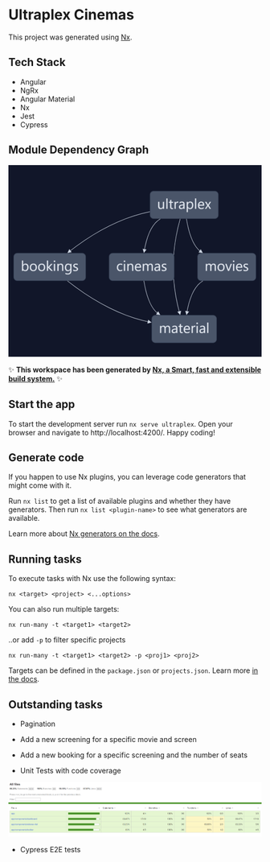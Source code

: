 # Ultraplex Cinemas

This project was generated using [Nx](https://nx.dev).

## Tech Stack

- Angular
- NgRx
- Angular Material
- Nx
- Jest
- Cypress

## Module Dependency Graph

![Dependency graph](dep-graph.png)

✨ **This workspace has been generated by [Nx, a Smart, fast and extensible build system.](https://nx.dev)** ✨

## Start the app

To start the development server run `nx serve ultraplex`. Open your browser and navigate to http://localhost:4200/. Happy coding!

## Generate code

If you happen to use Nx plugins, you can leverage code generators that might come with it.

Run `nx list` to get a list of available plugins and whether they have generators. Then run `nx list <plugin-name>` to see what generators are available.

Learn more about [Nx generators on the docs](https://nx.dev/plugin-features/use-code-generators).

## Running tasks

To execute tasks with Nx use the following syntax:

```
nx <target> <project> <...options>
```

You can also run multiple targets:

```
nx run-many -t <target1> <target2>
```

..or add `-p` to filter specific projects

```
nx run-many -t <target1> <target2> -p <proj1> <proj2>
```

Targets can be defined in the `package.json` or `projects.json`. Learn more [in the docs](https://nx.dev/core-features/run-tasks).

## Outstanding tasks

- Pagination

- Add a new screening for a specific movie and screen

- Add a new booking for a specific screening and the number of seats


- Unit Tests with code coverage

![Code Coverage](code-coverage.png)


- Cypress E2E tests
